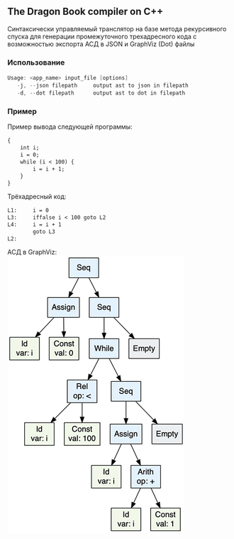 ## The Dragon Book compiler on C++

Синтаксически управляемый транслятор на базе метода рекурсивного спуска для генерации промежуточного трехадресного кода с возможностью экспорта АСД в JSON и GraphViz (Dot) файлы

### Использование

```cpp
Usage: <app_name> input_file [options]
   -j, --json filepath     output ast to json in filepath
   -d, --dot filepath      output ast to dot in filepath
```

### Пример

Пример вывода следующей программы:

```
{
	int i;
	i = 0;
	while (i < 100) { 
		i = i + 1;
	}
}
```

Трёхадресный код:
```
L1:     i = 0
L3:     iffalse i < 100 goto L2
L4:     i = i + 1
        goto L3
L2:
```

АСД в GraphViz:
![AST GraphViz sample](ast.png "AST GraphViz")
